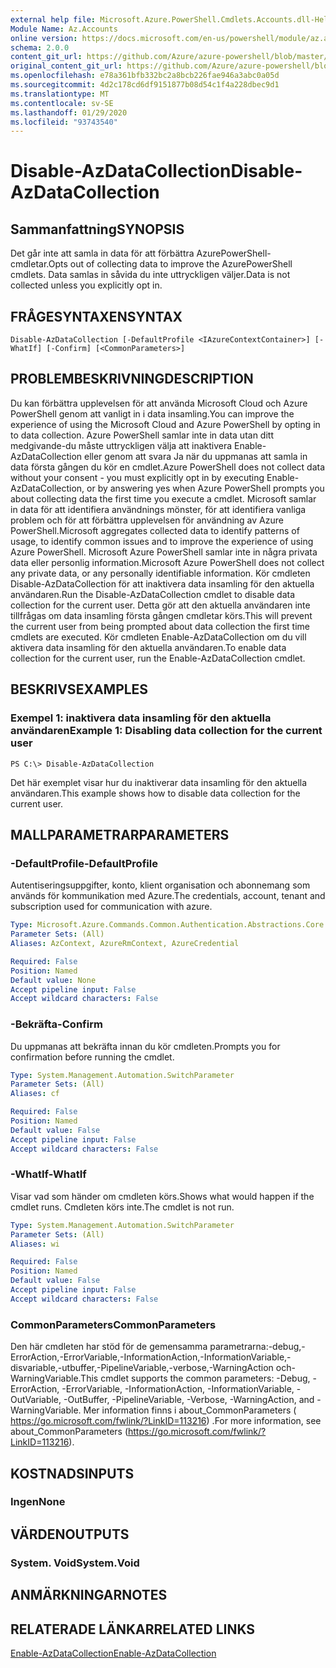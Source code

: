 ```yaml
---
external help file: Microsoft.Azure.PowerShell.Cmdlets.Accounts.dll-Help.xml
Module Name: Az.Accounts
online version: https://docs.microsoft.com/en-us/powershell/module/az.accounts/disable-azdatacollection
schema: 2.0.0
content_git_url: https://github.com/Azure/azure-powershell/blob/master/src/Accounts/Accounts/help/Disable-AzDataCollection.md
original_content_git_url: https://github.com/Azure/azure-powershell/blob/master/src/Accounts/Accounts/help/Disable-AzDataCollection.md
ms.openlocfilehash: e78a361bfb332bc2a8bcb226fae946a3abc0a05d
ms.sourcegitcommit: 4d2c178cd6df9151877b08d54c1f4a228dbec9d1
ms.translationtype: MT
ms.contentlocale: sv-SE
ms.lasthandoff: 01/29/2020
ms.locfileid: "93743540"
---
```

# <span data-ttu-id="5a258-101">Disable-AzDataCollection</span><span class="sxs-lookup"><span data-stu-id="5a258-101">Disable-AzDataCollection</span></span>

## <span data-ttu-id="5a258-102">Sammanfattning</span><span class="sxs-lookup"><span data-stu-id="5a258-102">SYNOPSIS</span></span>
<span data-ttu-id="5a258-103">Det går inte att samla in data för att förbättra AzurePowerShell-cmdletar.</span><span class="sxs-lookup"><span data-stu-id="5a258-103">Opts out of collecting data to improve the AzurePowerShell cmdlets.</span></span> <span data-ttu-id="5a258-104">Data samlas in såvida du inte uttryckligen väljer.</span><span class="sxs-lookup"><span data-stu-id="5a258-104">Data is not collected unless you explicitly opt in.</span></span>

## <span data-ttu-id="5a258-105">FRÅGESYNTAXEN</span><span class="sxs-lookup"><span data-stu-id="5a258-105">SYNTAX</span></span>

```
Disable-AzDataCollection [-DefaultProfile <IAzureContextContainer>] [-WhatIf] [-Confirm] [<CommonParameters>]
```

## <span data-ttu-id="5a258-106">PROBLEMBESKRIVNING</span><span class="sxs-lookup"><span data-stu-id="5a258-106">DESCRIPTION</span></span>
<span data-ttu-id="5a258-107">Du kan förbättra upplevelsen för att använda Microsoft Cloud och Azure PowerShell genom att vanligt in i data insamling.</span><span class="sxs-lookup"><span data-stu-id="5a258-107">You can improve the experience of using the Microsoft Cloud and Azure PowerShell by opting in to data collection.</span></span>
<span data-ttu-id="5a258-108">Azure PowerShell samlar inte in data utan ditt medgivande-du måste uttryckligen välja att inaktivera Enable-AzDataCollection eller genom att svara Ja när du uppmanas att samla in data första gången du kör en cmdlet.</span><span class="sxs-lookup"><span data-stu-id="5a258-108">Azure PowerShell does not collect data without your consent - you must explicitly opt in by executing Enable-AzDataCollection, or by answering yes when Azure PowerShell prompts you about collecting data the first time you execute a cmdlet.</span></span>
<span data-ttu-id="5a258-109">Microsoft samlar in data för att identifiera användnings mönster, för att identifiera vanliga problem och för att förbättra upplevelsen för användning av Azure PowerShell.</span><span class="sxs-lookup"><span data-stu-id="5a258-109">Microsoft aggregates collected data to identify patterns of usage, to identify common issues and to improve the experience of using Azure PowerShell.</span></span>
<span data-ttu-id="5a258-110">Microsoft Azure PowerShell samlar inte in några privata data eller personlig information.</span><span class="sxs-lookup"><span data-stu-id="5a258-110">Microsoft Azure PowerShell does not collect any private data, or any personally identifiable information.</span></span>
<span data-ttu-id="5a258-111">Kör cmdleten Disable-AzDataCollection för att inaktivera data insamling för den aktuella användaren.</span><span class="sxs-lookup"><span data-stu-id="5a258-111">Run the Disable-AzDataCollection cmdlet to disable data collection for the current user.</span></span>
<span data-ttu-id="5a258-112">Detta gör att den aktuella användaren inte tillfrågas om data insamling första gången cmdletar körs.</span><span class="sxs-lookup"><span data-stu-id="5a258-112">This will prevent the current user from being prompted about data collection the first time cmdlets are executed.</span></span>
<span data-ttu-id="5a258-113">Kör cmdleten Enable-AzDataCollection om du vill aktivera data insamling för den aktuella användaren.</span><span class="sxs-lookup"><span data-stu-id="5a258-113">To enable data collection for the current user, run the Enable-AzDataCollection cmdlet.</span></span>

## <span data-ttu-id="5a258-114">BESKRIVS</span><span class="sxs-lookup"><span data-stu-id="5a258-114">EXAMPLES</span></span>

### <span data-ttu-id="5a258-115">Exempel 1: inaktivera data insamling för den aktuella användaren</span><span class="sxs-lookup"><span data-stu-id="5a258-115">Example 1: Disabling data collection for the current user</span></span>
```
PS C:\> Disable-AzDataCollection
```

<span data-ttu-id="5a258-116">Det här exemplet visar hur du inaktiverar data insamling för den aktuella användaren.</span><span class="sxs-lookup"><span data-stu-id="5a258-116">This example shows how to disable data collection for the current user.</span></span> 

## <span data-ttu-id="5a258-117">MALLPARAMETRAR</span><span class="sxs-lookup"><span data-stu-id="5a258-117">PARAMETERS</span></span>

### <span data-ttu-id="5a258-118">-DefaultProfile</span><span class="sxs-lookup"><span data-stu-id="5a258-118">-DefaultProfile</span></span>
<span data-ttu-id="5a258-119">Autentiseringsuppgifter, konto, klient organisation och abonnemang som används för kommunikation med Azure.</span><span class="sxs-lookup"><span data-stu-id="5a258-119">The credentials, account, tenant and subscription used for communication with azure.</span></span>

```yaml
Type: Microsoft.Azure.Commands.Common.Authentication.Abstractions.Core.IAzureContextContainer
Parameter Sets: (All)
Aliases: AzContext, AzureRmContext, AzureCredential

Required: False
Position: Named
Default value: None
Accept pipeline input: False
Accept wildcard characters: False
```

### <span data-ttu-id="5a258-120">-Bekräfta</span><span class="sxs-lookup"><span data-stu-id="5a258-120">-Confirm</span></span>
<span data-ttu-id="5a258-121">Du uppmanas att bekräfta innan du kör cmdleten.</span><span class="sxs-lookup"><span data-stu-id="5a258-121">Prompts you for confirmation before running the cmdlet.</span></span>

```yaml
Type: System.Management.Automation.SwitchParameter
Parameter Sets: (All)
Aliases: cf

Required: False
Position: Named
Default value: False
Accept pipeline input: False
Accept wildcard characters: False
```

### <span data-ttu-id="5a258-122">-WhatIf</span><span class="sxs-lookup"><span data-stu-id="5a258-122">-WhatIf</span></span>
<span data-ttu-id="5a258-123">Visar vad som händer om cmdleten körs.</span><span class="sxs-lookup"><span data-stu-id="5a258-123">Shows what would happen if the cmdlet runs.</span></span> <span data-ttu-id="5a258-124">Cmdleten körs inte.</span><span class="sxs-lookup"><span data-stu-id="5a258-124">The cmdlet is not run.</span></span>

```yaml
Type: System.Management.Automation.SwitchParameter
Parameter Sets: (All)
Aliases: wi

Required: False
Position: Named
Default value: False
Accept pipeline input: False
Accept wildcard characters: False
```

### <span data-ttu-id="5a258-125">CommonParameters</span><span class="sxs-lookup"><span data-stu-id="5a258-125">CommonParameters</span></span>
<span data-ttu-id="5a258-126">Den här cmdleten har stöd för de gemensamma parametrarna:-debug,-ErrorAction,-ErrorVariable,-InformationAction,-InformationVariable,-disvariable,-utbuffer,-PipelineVariable,-verbose,-WarningAction och-WarningVariable.</span><span class="sxs-lookup"><span data-stu-id="5a258-126">This cmdlet supports the common parameters: -Debug, -ErrorAction, -ErrorVariable, -InformationAction, -InformationVariable, -OutVariable, -OutBuffer, -PipelineVariable, -Verbose, -WarningAction, and -WarningVariable.</span></span> <span data-ttu-id="5a258-127">Mer information finns i about_CommonParameters ( https://go.microsoft.com/fwlink/?LinkID=113216) .</span><span class="sxs-lookup"><span data-stu-id="5a258-127">For more information, see about_CommonParameters (https://go.microsoft.com/fwlink/?LinkID=113216).</span></span>

## <span data-ttu-id="5a258-128">KOSTNADS</span><span class="sxs-lookup"><span data-stu-id="5a258-128">INPUTS</span></span>

### <span data-ttu-id="5a258-129">Ingen</span><span class="sxs-lookup"><span data-stu-id="5a258-129">None</span></span>

## <span data-ttu-id="5a258-130">VÄRDEN</span><span class="sxs-lookup"><span data-stu-id="5a258-130">OUTPUTS</span></span>

### <span data-ttu-id="5a258-131">System. Void</span><span class="sxs-lookup"><span data-stu-id="5a258-131">System.Void</span></span>

## <span data-ttu-id="5a258-132">ANMÄRKNINGAR</span><span class="sxs-lookup"><span data-stu-id="5a258-132">NOTES</span></span>

## <span data-ttu-id="5a258-133">RELATERADE LÄNKAR</span><span class="sxs-lookup"><span data-stu-id="5a258-133">RELATED LINKS</span></span>

[<span data-ttu-id="5a258-134">Enable-AzDataCollection</span><span class="sxs-lookup"><span data-stu-id="5a258-134">Enable-AzDataCollection</span></span>](./Enable-AzDataCollection.md)


